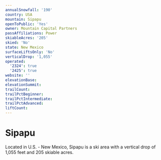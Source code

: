 ```yaml
---
annualSnowfall: '190'
country: USA
mountain: Sipapu
openToPublic: 'Yes'
owner: Mountain Capital Partners
passAffiliations: Power
skiableAcres: '205'
skied: 'No'
state: New Mexico
surfaceLiftsOnly: 'No'
verticalDrop: '1,055'
operated:
  '2324': true
  '2425': true
website: ''
elevationBase:
elevationSummit:
trailCount:
trailPctBeginner:
trailPctIntermediate:
trailPctAdvanced:
liftCount:
---
```



# Sipapu

Located in U.S. - New Mexico, Sipapu is a ski area with a vertical drop of 1,055 feet and 205 skiable acres.
